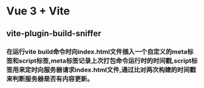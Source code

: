# Vue 3 + Vite

## vite-plugin-build-sniffer

### 在运行vite build命令时向index.html文件插入一个自定义的meta标签和script标签,meta标签记录上次打包命令运行时的时间戳,script标签用来定时向服务器请求index.html文件,通过比对两次构建的时间戳来判断服务器是否有内容更新。
